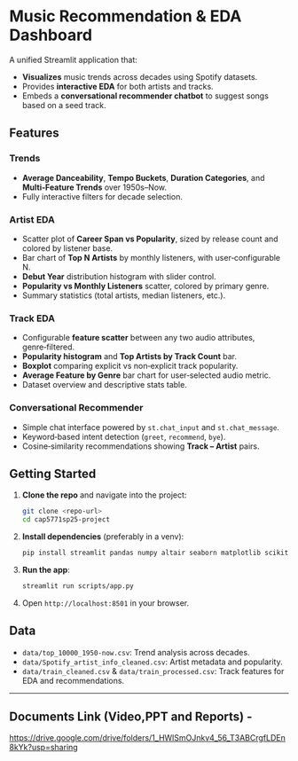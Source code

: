 # Music Recommendation & EDA Dashboard

A unified Streamlit application that:

- **Visualizes** music trends across decades using Spotify datasets.
- Provides **interactive EDA** for both artists and tracks.
- Embeds a **conversational recommender chatbot** to suggest songs based on a seed track.

## Features

### Trends
- **Average Danceability**, **Tempo Buckets**, **Duration Categories**, and **Multi‑Feature Trends** over 1950s–Now.
- Fully interactive filters for decade selection.

### Artist EDA
- Scatter plot of **Career Span vs Popularity**, sized by release count and colored by listener base.
- Bar chart of **Top N Artists** by monthly listeners, with user‑configurable N.
- **Debut Year** distribution histogram with slider control.
- **Popularity vs Monthly Listeners** scatter, colored by primary genre.
- Summary statistics (total artists, median listeners, etc.).

### Track EDA
- Configurable **feature scatter** between any two audio attributes, genre‑filtered.
- **Popularity histogram** and **Top Artists by Track Count** bar.
- **Boxplot** comparing explicit vs non‑explicit track popularity.
- **Average Feature by Genre** bar chart for user‑selected audio metric.
- Dataset overview and descriptive stats table.

### Conversational Recommender
- Simple chat interface powered by `st.chat_input` and `st.chat_message`.
- Keyword‑based intent detection (`greet`, `recommend`, `bye`).
- Cosine‑similarity recommendations showing **Track – Artist** pairs.

## Getting Started

1. **Clone the repo** and navigate into the project:
   ```bash
   git clone <repo-url>
   cd cap5771sp25-project
   ```
2. **Install dependencies** (preferably in a venv):
   ```bash
   pip install streamlit pandas numpy altair seaborn matplotlib scikit-learn
   ```
3. **Run the app**:
   ```bash
   streamlit run scripts/app.py
   ```
4. Open `http://localhost:8501` in your browser.

## Data
- `data/top_10000_1950-now.csv`: Trend analysis across decades.
- `data/Spotify_artist_info_cleaned.csv`: Artist metadata and popularity.
- `data/train_cleaned.csv` & `data/train_processed.csv`: Track features for EDA and recommendations.

---


## Documents Link (Video,PPT and Reports) - 
https://drive.google.com/drive/folders/1_HWlSmOJnkv4_56_T3ABCrgfLDEn8kYk?usp=sharing
